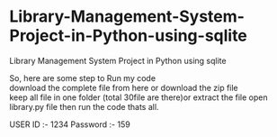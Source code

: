 # Library-Management-System-Project-in-Python-using-sqlite
Library Management System Project in Python using sqlite

So, here are some step to Run my code <br />
download the complete file from here or download the zip file <br />
keep all file in one folder (total 30file are there)or extract the file
open library.py file then run the code thats all.

USER ID :- 1234
Password :- 159

